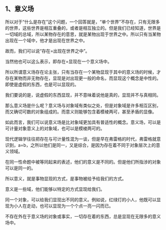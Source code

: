 <h2>1、意义场</h2><p data-pid="3nKnGgyX">所以对于“什么是存在”这个问题，一个回答就是，“单个世界”不存在，只有无限多的世界，这些世界是相互重叠的，或者是相互独立的。但是我们已经知道，世界是一切域的总域，所以某物存在的意思，就是某物出现于世界之中。所以只有当某物出现在一个域中，他才是出现在世界之中。</p><p data-pid="RhaXcLXc">故而，我们可以说“存在=出现在世界之中”。</p><p data-pid="0bKvQIQ0">当然他也可以这么表示，即存在=显现在一个意义场中。</p><p data-pid="z_CRZs_z">所以所谓意义场存在论主张，只有当存在一个某物显现于其中的意义场的时候，才存在某物而非无物存在，显现是对出现更一般的命名，而显现这个概念是中性的。即使是虚假的东西，也是可以显现的。</p><p data-pid="VRDMijJS">我们要说的是，说虚假的东西显现，并不意味着说他是真的，显现并不与真相同。</p><p data-pid="aTQyAduq">那么意义场是什么呢？意义场与对象域有类似之处，但是对象域是许多相互区别，而又确切可数的对象组成的。而意义则能够包含着模棱两可，甚至矛盾的显像。</p><p data-pid="yadhZ-vK">如此而言，我们可以说意义场是比对象域更加具有普适性的概念。意义场，可以是可计量对象意义上的对象域，也可以是模棱两可的。</p><p data-pid="e8vPLN3x">现代逻辑学往往把存在与可计量性混为一谈，但是早在弗雷格的时代，弗雷格就意识到，a=b，之所以他们是同一，又是综合，是因为存在着不同于对象层次上的意义领域。</p><p data-pid="nUh-8sFN">在同一性命题中被等同起来的表述，他们的意义是不同的。但是他们所指涉的对象可以是同一的。</p><p data-pid="sPA3a52E">所以意义，就是事物显现的方式，是事物被给予给我们的方式。</p><p data-pid="R4Cs_rWF">意义是一些域，他们能够以特定的方式显现给我们。</p><p data-pid="Xzq-jLgA">同一个对象，可以给我们显现出不同的意义。例如说，红绿灯的小人，他既可以显现为小人在走动，也可以显现为一个个点一亮一闪而已。</p><p data-pid="8lgSt9mT">不存在外在于意义场的对象或事实，一切存在着的东西，总是显现在无限多的意义场中。</p><p></p><p></p><p></p><p></p><p></p>